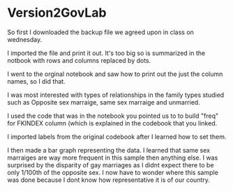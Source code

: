# Version2GovLab

So first I downloaded the backup file we agreed upon in class on wednesday. 

I imported the file and print it out. It's too big so is summarized in the notbook with rows and columns replaced by dots.

I went to the orginal notebook and saw how to print out the just the column names, so I did that.

I was most interested with types of relationships in the family types studied such as Opposite sex marraige, same sex marraige and unmarried.

I used the code that was in the notebook you pointed us to to build "freq" for FKINDEX column (which is explained in the codebook that you linked.

I imported labels from the original codebook after I learned how to set them.

I then made a bar graph representing the data. I learned that same sex marraiges are way more frequent in this sample then anything else. I was surprised by the disparity of gay marriages as I didnt expect there to be only 1/100th of the opposite sex. I now have to wonder where this sample was done because I dont know how representative it is of our country.
